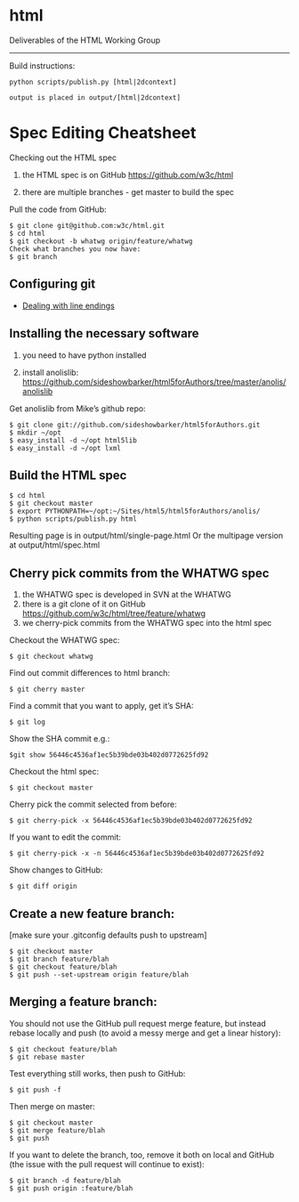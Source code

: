 html
====

Deliverables of the HTML Working Group

---

Build instructions:

    python scripts/publish.py [html|2dcontext]

    output is placed in output/[html|2dcontext]

Spec Editing Cheatsheet
===

Checking out the HTML spec

   1. the HTML spec is on GitHub https://github.com/w3c/html

   2. there are multiple branches - get master to build the spec

Pull the code from GitHub:

    $ git clone git@github.com:w3c/html.git
    $ cd html
    $ git checkout -b whatwg origin/feature/whatwg
    Check what branches you now have:
    $ git branch

Configuring git
---

   * [Dealing with line endings](https://help.github.com/articles/dealing-with-line-endings)

Installing the necessary software
---

  1. you need to have python installed

  2. install anolislib:
https://github.com/sideshowbarker/html5forAuthors/tree/master/anolis/anolislib

Get anolislib from Mike’s github repo:

    $ git clone git://github.com/sideshowbarker/html5forAuthors.git
    $ mkdir ~/opt
    $ easy_install -d ~/opt html5lib
    $ easy_install -d ~/opt lxml
        
Build the HTML spec
---

    $ cd html
    $ git checkout master
    $ export PYTHONPATH=~/opt:~/Sites/html5/html5forAuthors/anolis/
    $ python scripts/publish.py html

Resulting page is in output/html/single-page.html
Or the multipage version at output/html/spec.html



Cherry pick commits from the WHATWG spec
---

   1. the WHATWG spec is developed in SVN at the WHATWG
   2. there is a git clone of it on GitHub
https://github.com/w3c/html/tree/feature/whatwg
   3. we cherry-pick commits from the WHATWG spec into the html spec

Checkout the WHATWG spec:

    $ git checkout whatwg

Find out commit differences to html branch:

    $ git cherry master

Find a commit that you want to apply, get it’s SHA:

    $ git log

Show the SHA commit e.g.:

    $git show 56446c4536af1ec5b39bde03b402d0772625fd92

Checkout the html spec:

    $ git checkout master

Cherry pick the commit selected from before:

    $ git cherry-pick -x 56446c4536af1ec5b39bde03b402d0772625fd92

If you want to edit the commit:

    $ git cherry-pick -x -n 56446c4536af1ec5b39bde03b402d0772625fd92

Show changes to GitHub:

    $ git diff origin

Create a new feature branch:
---
[make sure your .gitconfig defaults push to upstream]

    $ git checkout master
    $ git branch feature/blah
    $ git checkout feature/blah
    $ git push --set-upstream origin feature/blah


Merging a feature branch:
---
You should not use the GitHub pull request merge feature, but instead rebase locally and push (to avoid a messy merge and get a linear history):

    $ git checkout feature/blah
    $ git rebase master

Test everything still works, then push to GitHub:

    $ git push -f

Then merge on master:

    $ git checkout master
    $ git merge feature/blah
    $ git push

If you want to delete the branch, too, remove it both on local and GitHub (the issue with the pull request will continue to exist):

    $ git branch -d feature/blah
    $ git push origin :feature/blah
